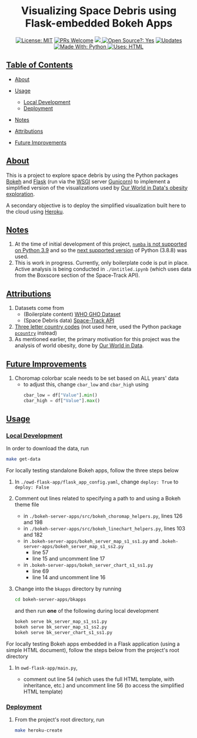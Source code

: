 <div align="center">
  <h1>Visualizing Space Debris using Flask-embedded Bokeh Apps </h1>
</div>

<div align="center">
  <a href="https://opensource.org/licenses/MIT"><img alt="License: MIT" src="https://img.shields.io/badge/License-MIT-brightgreen.svg"></a>
  <a href="https://github.com/edesz/world-space-debris/pulls"><img alt="PRs Welcome" src="https://img.shields.io/badge/PRs-welcome-brightgreen.svg?style=flat-square"></a>
  <a href="https://github.com/edesz/world-space-debris/actions">
    <img src="https://github.com/edesz/world-space-debris/workflows/CodeQL/badge.svg"/>
  </a>
  <a href="https://en.wikipedia.org/wiki/Open-source_software"><img alt="Open Source?: Yes" src="https://badgen.net/badge/Open%20Source%20%3F/Yes%21/blue?icon=github"></a>
  <a href="https://pyup.io/repos/github/edesz/world-space-debris/"><img src="https://pyup.io/repos/github/edesz/world-space-debris/shield.svg" alt="Updates" /></a>
</div>

<div align="center">
<a href="https://www.python.org/">
  <img alt="Made With: Python" src="https://forthebadge.com/images/badges/made-with-python.svg"/>
</a>
<a href="https://html.com/">
  <img alt="Uses: HTML" src="https://forthebadge.com/images/badges/uses-html.svg"/>
</a>
</div>

## [Table of Contents](#table-of-contents)
-   [About](#about)

-   [Usage](#usage)
    -   [Local Development](#local-development)
    -   [Deployment](#deployment)

-   [Notes](#notes)

-   [Attributions](#attributions)

-   [Future Improvements](#future-improvements)

## [About](#about)
This is a project to explore space debris by using the Python packages [Bokeh](https://docs.bokeh.org/en/latest/index.html) and [Flask](https://flask.palletsprojects.com/en/1.1.x/) (run via the [WSGI](https://en.wikipedia.org/wiki/Web_Server_Gateway_Interface) server [Gunicorn](https://gunicorn.org/)) to implement a simplified version of the visualizations used by [Our World in Data's obesity exploration](https://ourworldindata.org/obesity).

A secondary objective is to deploy the simplified visualization built here to the cloud using [Heroku](https://www.heroku.com/).

## [Notes](#notes)
1.  At the time of initial development of this project, [`numba` is not supported on Python 3.9](https://github.com/numba/numba/issues/5855) and so the [next supported version](https://devcenter.heroku.com/articles/python-support#supported-runtimes) of Python (3.8.8) was used.
2.  This is work in progress. Currently, only boilerplate code is put in place. Active analysis is being conducted in `./Untitled.ipynb` (which uses data from the Boxscore section of the Space-Track API).

## [Attributions](#attributions)
1.  Datasets come from
    -   (Boilerplate content) [WHO GHO Dataset](https://apps.who.int/gho/data/node.main.A1022?lang=en)
    -   (Space Debris data) [Space-Track API](https://www.space-track.org/auth/login)
3.  [Three letter country codes](https://laendercode.net/en/3-letter-list.html) (not used here, used the Python package [`pcountry`](https://pypi.org/project/pycountry/) instead)
4.  As mentioned earlier, the primary motivation for this project was the analysis of world obesity, done by [Our World in Data](https://ourworldindata.org/obesity).

## [Future Improvements](#future-improvements)
1.  Choromap colorbar scale needs to be set based on ALL years' data
    -   to adjust this, change `cbar_low` and `cbar_high` using
        ```python
        cbar_low = df["Value"].min()
        cbar_high = df["Value"].max()
        ```

## [Usage](#usage)
### [Local Development](#local-development)
In order to download the data, run
```bash
make get-data
```

For locally testing standalone Bokeh apps, follow the three steps below

1.  In `./owd-flask-app/flask_app_config.yaml`, change `deploy: True` to `deploy: False`

2.  Comment out lines related to specifying a path to and using a Bokeh theme file
    -   in `./bokeh-server-apps/src/bokeh_choromap_helpers.py`, lines 126 and 198
    -   in `./bokeh-server-apps/src/bokeh_linechart_helpers.py`, lines 103 and 182
    -   in `.bokeh-server-apps/bokeh_server_map_s1_ss1.py` and `.bokeh-server-apps/bokeh_server_map_s1_ss2.py`
        -   line 57
        -   line 15 and uncomment line 17
    -   in `.bokeh-server-apps/bokeh_server_chart_s1_ss1.py`
        -   line 69
        -   line 14 and uncomment line 16

3.  Change into the `bkapps` directory by running
    ```bash
    cd bokeh-server-apps/bkapps
    ```

    and then run **one** of the following during local development
    ```bash
    bokeh serve bk_server_map_s1_ss1.py
    bokeh serve bk_server_map_s1_ss2.py
    bokeh serve bk_server_chart_s1_ss1.py
    ```

For locally testing Bokeh apps embedded in a Flask application (using a simple HTML document), follow the steps below from the project's root directory

1.  In `owd-flask-app/main.py`,

    -   comment out line 54 (which uses the full HTML template, with inheritance, etc.) and uncomment line 56 (to access the simplified HTML template)

### [Deployment](#deployment)
1.  From the project's root directory, run
    ```bash
    make heroku-create
    ```
